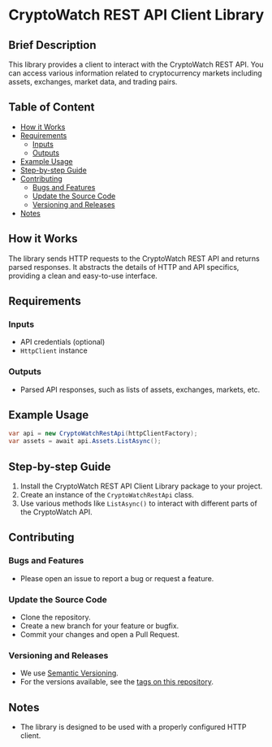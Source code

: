# CryptoWatch REST API Client Library

## Brief Description
This library provides a client to interact with the CryptoWatch REST API. You can access various information related to cryptocurrency markets including assets, exchanges, market data, and trading pairs.

## Table of Content
- [How it Works](#how-it-works)
- [Requirements](#requirements)
    - [Inputs](#inputs)
    - [Outputs](#outputs)
- [Example Usage](#example-usage)
- [Step-by-step Guide](#step-by-step-guide)
- [Contributing](#contributing)
    - [Bugs and Features](#bugs-and-features)
    - [Update the Source Code](#update-the-source-code)
    - [Versioning and Releases](#versioning-and-releases)
- [Notes](#notes)

## How it Works
The library sends HTTP requests to the CryptoWatch REST API and returns parsed responses. It abstracts the details of HTTP and API specifics, providing a clean and easy-to-use interface.

## Requirements

### Inputs
- API credentials (optional)
- `HttpClient` instance

### Outputs
- Parsed API responses, such as lists of assets, exchanges, markets, etc.

## Example Usage

```csharp
var api = new CryptoWatchRestApi(httpClientFactory);
var assets = await api.Assets.ListAsync();
```

## Step-by-step Guide
1. Install the CryptoWatch REST API Client Library package to your project.
2. Create an instance of the `CryptoWatchRestApi` class.
3. Use various methods like `ListAsync()` to interact with different parts of the CryptoWatch API.

## Contributing

### Bugs and Features
- Please open an issue to report a bug or request a feature.

### Update the Source Code
- Clone the repository.
- Create a new branch for your feature or bugfix.
- Commit your changes and open a Pull Request.

### Versioning and Releases
- We use [Semantic Versioning](http://semver.org/).
- For the versions available, see the [tags on this repository](https://github.com/yourusername/your-project-name/tags).

## Notes
- The library is designed to be used with a properly configured HTTP client.
